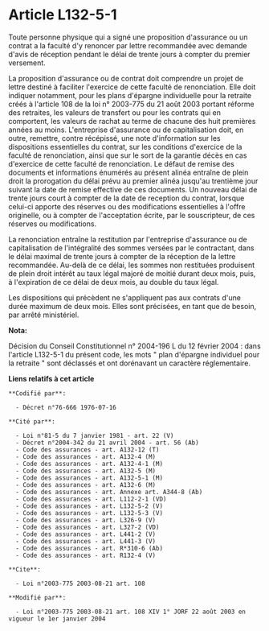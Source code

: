 # Article L132-5-1

Toute personne physique qui a signé une proposition d'assurance ou un contrat a la faculté d'y renoncer par lettre
recommandée avec demande d'avis de réception pendant le délai de trente jours à compter du premier versement.

La proposition d'assurance ou de contrat doit comprendre un projet de lettre destiné à faciliter l'exercice de cette faculté
de renonciation. Elle doit indiquer notamment, pour les plans d'épargne individuelle pour la retraite créés à l'article 108
de la loi n° 2003-775 du 21 août 2003 portant réforme des retraites, les valeurs de transfert ou pour les contrats qui en
comportent, les valeurs de rachat au terme de chacune des huit premières années au moins. L'entreprise d'assurance ou de
capitalisation doit, en outre, remettre, contre récépissé, une note d'information sur les dispositions essentielles du
contrat, sur les conditions d'exercice de la faculté de renonciation, ainsi que sur le sort de la garantie décès en cas
d'exercice de cette faculté de renonciation. Le défaut de remise des documents et informations énumérés au présent alinéa
entraîne de plein droit la prorogation du délai prévu au premier alinéa jusqu'au trentième jour suivant la date de remise
effective de ces documents. Un nouveau délai de trente jours court à compter de la date de reception du contrat, lorsque
celui-ci apporte des réserves ou des modifications essentielles à l'offre originelle, ou à compter de l'acceptation écrite,
par le souscripteur, de ces réserves ou modifications.

La renonciation entraîne la restitution par l'entreprise d'assurance ou de capitalisation de l'intégralité des sommes versées
par le contractant, dans le délai maximal de trente jours à compter de la réception de la lettre recommandée. Au-delà de ce
délai, les sommes non restituées produisent  de plein droit intérêt au taux légal majoré de moitié durant deux mois, puis, à
l'expiration de ce délai de deux mois, au double du taux légal.

Les dispositions qui précèdent ne s'appliquent pas aux contrats d'une durée maximum de deux mois. Elles sont précisées, en
tant que de besoin, par arrêté ministériel.

**Nota:**

Décision du Conseil Constitutionnel n° 2004-196 L du 12 février 2004 : dans l'article L132-5-1 du présent code, les mots "
plan d'épargne individuel pour la retraite " sont déclassés et ont dorénavant un caractère réglementaire.

**Liens relatifs à cet article**

	**Codifié par**:

	  - Décret n°76-666 1976-07-16

	**Cité par**:

	  - Loi n°81-5 du 7 janvier 1981 - art. 22 (V)
	  - Décret n°2004-342 du 21 avril 2004 - art. 56 (Ab)
	  - Code des assurances - art. A132-12 (T)
	  - Code des assurances - art. A132-4 (M)
	  - Code des assurances - art. A132-4-1 (M)
	  - Code des assurances - art. A132-5 (M)
	  - Code des assurances - art. A132-5-1 (M)
	  - Code des assurances - art. A132-6 (M)
	  - Code des assurances - art. Annexe art. A344-8 (Ab)
	  - Code des assurances - art. L112-2-1 (VD)
	  - Code des assurances - art. L132-5-2 (V)
	  - Code des assurances - art. L132-5-3 (V)
	  - Code des assurances - art. L326-9 (V)
	  - Code des assurances - art. L327-2 (VD)
	  - Code des assurances - art. L441-2 (V)
	  - Code des assurances - art. L441-3 (V)
	  - Code des assurances - art. R*310-6 (Ab)
	  - Code des assurances - art. R132-4 (V)

	**Cite**:

	  - Loi n°2003-775 2003-08-21 art. 108

	**Modifié par**:

	  - Loi n°2003-775 2003-08-21 art. 108 XIV 1° JORF 22 août 2003 en vigueur le 1er janvier 2004
